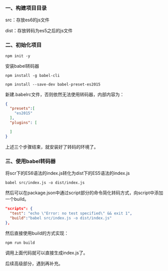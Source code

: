 ### 一、构建项目目录

src：存放es6的js文件

dist：存放转码为es5之后的js文件



### 二、初始化项目

 `npm init -y`

安装babel转码器

`npm install -g babel-cli`

`npm install --save-dev babel-preset-es2015`

新建.babelrc文件，否则依然无法使用转码器，内部内容为：

```json
{
  "presets":[
    "es2015"
  ],
  "plugins": [

  ]
}
```

上述三个步骤结束，就安装好了转码的环境了。

### 三、使用babel转码器

将scr下的ES6语法的index.js转化为dist下的ES5语法的index.js

`babel src/index.js -o dist/index.js`

然后可以在package.json中通过script部分的命令简化转码方式，向script中添加一个build。

```json
"scripts": {
  "test": "echo \"Error: no test specified\" && exit 1",
  "build":"babel src/index.js -o dist/index.js"
},
```

然后直接使用build的方式实现：

`npm run build`

调用上面代码就可以直接生成index.js了。





后续高级部分，遇到再补充。

